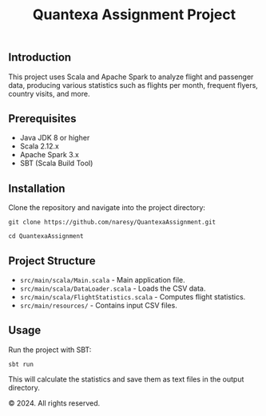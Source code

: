 <title>Quantexa Assignment</title>
</head>
<body>
    <header>
        <h1>Quantexa Assignment Project</h1>
    </header>
    <section>
        <h2>Introduction</h2>
        <p>This project uses Scala and Apache Spark to analyze flight and passenger data, producing various statistics such as flights per month, frequent flyers, country visits, and more.</p>
    </section>
    <section>
        <h2>Prerequisites</h2>
        <ul>
            <li>Java JDK 8 or higher</li>
            <li>Scala 2.12.x</li>
            <li>Apache Spark 3.x</li>
            <li>SBT (Scala Build Tool)</li>
        </ul>
    </section>
    <section>
        <h2>Installation</h2>
        <p>Clone the repository and navigate into the project directory:</p>
        <code>git clone https://github.com/naresy/QuantexaAssignment.git
            <br>cd QuantexaAssignment</code>
    </section>
    <section>
        <h2>Project Structure</h2>
        <ul>
            <li><code>src/main/scala/Main.scala</code> - Main application file.</li>
            <li><code>src/main/scala/DataLoader.scala</code> - Loads the CSV data.</li>
            <li><code>src/main/scala/FlightStatistics.scala</code> - Computes flight statistics.</li>
            <li><code>src/main/resources/</code> - Contains input CSV files.</li>
        </ul>
    </section>
    <section>
        <h2>Usage</h2>
        <p>Run the project with SBT:</p>
        <code>sbt run</code>
        <p>This will calculate the statistics and save them as text files in the output directory.</p>
    </section>
   <footer>
        <p>&copy; 2024. All rights reserved.</p>
    </footer>
</body>
</html>
